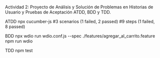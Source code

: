 Actividad 2: Proyecto de Análisis y Solución de Problemas en Historias de Usuario y Pruebas de Aceptación ATDD, BDD y TDD.

ATDD
npx cucumber-js
#3 scenarios (1 failed, 2 passed)
#9 steps (1 failed, 8 passed)

BDD
npx wdio run wdio.conf.js --spec ./features/agregar_al_carrito.feature
npm run wdio

TDD
npm test
